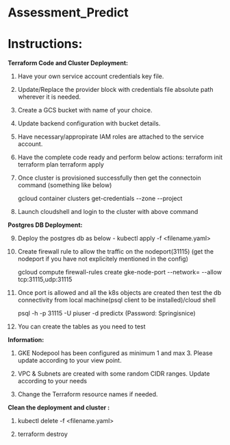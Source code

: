 # Assessment_Predict

Instructions:
=============

**Terraform Code and Cluster Deployment:**

1. Have your own service account credentials key file.
2. Update/Replace the provider block with credentials file absolute path wherever it is needed.
3. Create a GCS bucket with name of your choice.
4. Update backend configuration with bucket details.
5. Have necessary/appropirate IAM roles are attached to the service account.
6. Have the complete code ready and perform below actions:
    terraform init
    terraform plan
    terraform apply
7. Once cluster is provisioned successfully then get the connectoin command (something like below)
   
   gcloud container clusters get-credentials <clustername> --zone <zone ID> --project <Project ID>
    
8. Launch cloudshell and login to the cluster with above command
  
**Postgres DB Deployment:**
  
9. Deploy the postgres db as below - 
   kubectl apply -f <filename.yaml>
    
10. Create firewall rule to allow the traffic on the nodeport(31115) (get the nodeport if you have not explicitely mentioned in the config)
    
    gcloud compute firewall-rules create gke-node-port --network=<gcp-network-interview> --allow tcp:31115,udp:31115
    
11. Once port is allowed and all the k8s objects are created then test the db connectivity from local machine(psql client to be installed)/cloud shell
    
    psql -h <Node External IP> -p 31115 -U piuser -d predictx (Password: Springisnice)
    
12. You can create the tables as you need to test
  
**Information:**


1. GKE Nodepool has been configured as minimum 1 and max 3. Please update according to your view point.
    
2. VPC & Subnets are created with some random CIDR ranges. Update according to your needs
    
3. Change the Terraform resource names if needed.

    
**Clean the deployment and cluster :**
    
1. kubectl delete -f <filename.yaml>
    
2. terraform destroy
